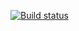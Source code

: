 [![Build status](https://ci.appveyor.com/api/projects/status/l7ogln5x7y9aqrn1?svg=true)](https://ci.appveyor.com/project/NataliaGracheva/aqa-2)